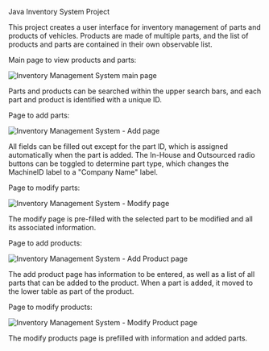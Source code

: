 Java Inventory System Project

This project creates a user interface for inventory management of parts and products of vehicles. Products are made of multiple parts, and the list of products and parts are contained in their own observable list. 

Main page to view products and parts:

![Inventory Management System main page](https://github.com/Cthuluz/Inventory-System-Project/assets/23242570/5e399ad9-014c-42f7-8a59-483ea0bbb063)

Parts and products can be searched within the upper search bars, and each part and product is identified with a unique ID.

Page to add parts:

![Inventory Management System - Add page](https://github.com/Cthuluz/Inventory-System-Project/assets/23242570/2e4ea61e-5aaf-403c-a15f-ce28e7630497)

All fields can be filled out except for the part ID, which is assigned automatically when the part is added. The In-House and Outsourced radio buttons can be toggled to determine part type, which changes the MachineID label to a "Company Name" label.

Page to modify parts:

![Inventory Management System - Modify page](https://github.com/Cthuluz/Inventory-System-Project/assets/23242570/11d4d975-e6bf-4859-976c-76f4a77dde03)

The modify page is pre-filled with the selected part to be modified and all its associated information.

Page to add products:

![Inventory Management System - Add Product page](https://github.com/Cthuluz/Inventory-System-Project/assets/23242570/cfb0a6d6-8c46-4fd7-9be1-b414af7b4321)

The add product page has information to be entered, as well as a list of all parts that can be added to the product. When a part is added, it moved to the lower table as part of the product.

Page to modify products:

![Inventory Management System - Modify Product page](https://github.com/Cthuluz/Inventory-System-Project/assets/23242570/8cd5fdf0-1c40-4ddb-9218-dfd4b3766a5d)

The modify products page is prefilled with information and added parts.
